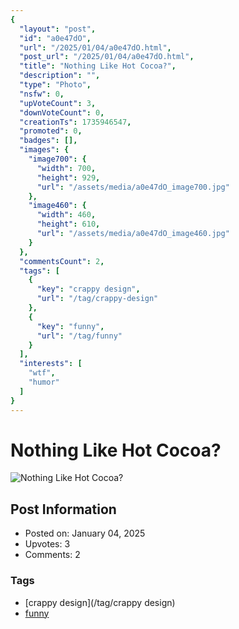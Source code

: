```yaml
---
{
  "layout": "post",
  "id": "a0e47dO",
  "url": "/2025/01/04/a0e47dO.html",
  "post_url": "/2025/01/04/a0e47dO.html",
  "title": "Nothing Like Hot Cocoa?",
  "description": "",
  "type": "Photo",
  "nsfw": 0,
  "upVoteCount": 3,
  "downVoteCount": 0,
  "creationTs": 1735946547,
  "promoted": 0,
  "badges": [],
  "images": {
    "image700": {
      "width": 700,
      "height": 929,
      "url": "/assets/media/a0e47dO_image700.jpg"
    },
    "image460": {
      "width": 460,
      "height": 610,
      "url": "/assets/media/a0e47dO_image460.jpg"
    }
  },
  "commentsCount": 2,
  "tags": [
    {
      "key": "crappy design",
      "url": "/tag/crappy-design"
    },
    {
      "key": "funny",
      "url": "/tag/funny"
    }
  ],
  "interests": [
    "wtf",
    "humor"
  ]
}
---
```


# Nothing Like Hot Cocoa?

![Nothing Like Hot Cocoa?](/assets/media/a0e47dO_image700.jpg)

## Post Information

- Posted on: January 04, 2025
- Upvotes: 3
- Comments: 2

### Tags

- [crappy design](/tag/crappy design)
- [funny](/tag/funny)
